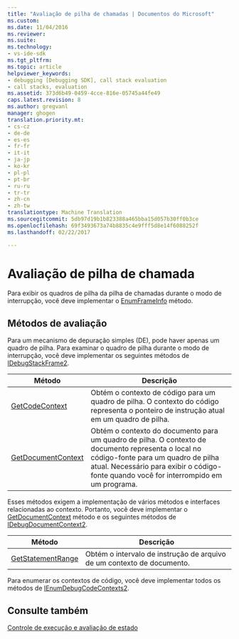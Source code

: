 ```yaml
---
title: "Avaliação de pilha de chamadas | Documentos do Microsoft"
ms.custom: 
ms.date: 11/04/2016
ms.reviewer: 
ms.suite: 
ms.technology:
- vs-ide-sdk
ms.tgt_pltfrm: 
ms.topic: article
helpviewer_keywords:
- debugging [Debugging SDK], call stack evaluation
- call stacks, evaluation
ms.assetid: 373d6b49-0459-4cce-816e-05745a44fe49
caps.latest.revision: 8
ms.author: gregvanl
manager: ghogen
translation.priority.mt:
- cs-cz
- de-de
- es-es
- fr-fr
- it-it
- ja-jp
- ko-kr
- pl-pl
- pt-br
- ru-ru
- tr-tr
- zh-cn
- zh-tw
translationtype: Machine Translation
ms.sourcegitcommit: 5db97d19b1b823388a465bba15d057b30ff0b3ce
ms.openlocfilehash: 69f3493673a74b8835c4e9fff5d8e14f6088252f
ms.lasthandoff: 02/22/2017

---
```

# <a name="call-stack-evaluation"></a>Avaliação de pilha de chamada
Para exibir os quadros de pilha da pilha de chamadas durante o modo de interrupção, você deve implementar o [EnumFrameInfo](../../extensibility/debugger/reference/idebugthread2-enumframeinfo.md) método.  
  
## <a name="methods-for-evaluation"></a>Métodos de avaliação  
 Para um mecanismo de depuração simples (DE), pode haver apenas um quadro de pilha. Para examinar o quadro de pilha durante o modo de interrupção, você deve implementar os seguintes métodos de [IDebugStackFrame2](../../extensibility/debugger/reference/idebugstackframe2.md).  
  
|Método|Descrição|  
|------------|-----------------|  
|[GetCodeContext](../../extensibility/debugger/reference/idebugstackframe2-getcodecontext.md)|Obtém o contexto de código para um quadro de pilha. O contexto do código representa o ponteiro de instrução atual em um quadro de pilha.|  
|[GetDocumentContext](../../extensibility/debugger/reference/idebugstackframe2-getdocumentcontext.md)|Obtém o contexto do documento para um quadro de pilha. O contexto de documento representa o local no código-fonte para um quadro de pilha atual. Necessário para exibir o código-fonte quando você for interrompido em um programa.|  
  
 Esses métodos exigem a implementação de vários métodos e interfaces relacionadas ao contexto. Portanto, você deve implementar o [GetDocumentContext](../../extensibility/debugger/reference/idebugcodecontext2-getdocumentcontext.md) método e os seguintes métodos de [IDebugDocumentContext2](../../extensibility/debugger/reference/idebugdocumentcontext2.md).  
  
|Método|Descrição|  
|------------|-----------------|  
|[GetStatementRange](../../extensibility/debugger/reference/idebugdocumentcontext2-getstatementrange.md)|Obtém o intervalo de instrução de arquivo de um contexto de documento.|  
  
 Para enumerar os contextos de código, você deve implementar todos os métodos de [IEnumDebugCodeContexts2](../../extensibility/debugger/reference/ienumdebugcodecontexts2.md).  
  
## <a name="see-also"></a>Consulte também  
 [Controle de execução e avaliação de estado](../../extensibility/debugger/execution-control-and-state-evaluation.md)
